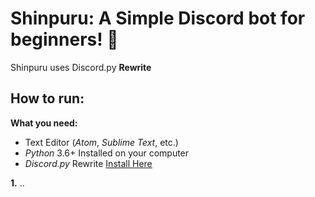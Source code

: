 # Shinpuru: A Simple Discord bot for beginners! 🎉

Shinpuru uses Discord.py **Rewrite**

## How to run:

**What you need:** 
- Text Editor (_Atom_, _Sublime Text_, etc.)
- _Python_ 3.6+ Installed on your computer
- _Discord.py_ Rewrite [Install Here](https://github.com/Rapptz/discord.py)

**1.** ..
